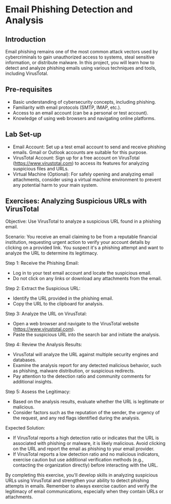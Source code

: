 # Email Phishing Detection and Analysis

## Introduction
Email phishing remains one of the most common attack vectors used by cybercriminals to gain unauthorized access to systems, steal sensitive information, or distribute malware. In this project, you will learn how to detect and analyze phishing emails using various techniques and tools, including VirusTotal.

## Pre-requisites
- Basic understanding of cybersecurity concepts, including phishing.
- Familiarity with email protocols (SMTP, IMAP, etc.).
- Access to an email account (can be a personal or test account).
- Knowledge of using web browsers and navigating online platforms.

## Lab Set-up
- Email Account: Set up a test email account to send and receive phishing emails. Gmail or Outlook accounts are suitable for this purpose.
- VirusTotal Account: Sign up for a free account on VirusTotal (https://www.virustotal.com) to access its features for analyzing suspicious files and URLs.
- Virtual Machine (Optional): For safely opening and analyzing email attachments, consider using a virtual machine environment to prevent any potential harm to your main system.

## Exercises: Analyzing Suspicious URLs with VirusTotal

Objective: Use VirusTotal to analyze a suspicious URL found in a phishing email.

Scenario: You receive an email claiming to be from a reputable financial institution, requesting urgent action to verify your account details by clicking on a provided link. You suspect it's a phishing attempt and want to analyze the URL to determine its legitimacy.

Step 1: Receive the Phishing Email:

- Log in to your test email account and locate the suspicious email.
- Do not click on any links or download any attachments from the email.

Step 2: Extract the Suspicious URL:

- Identify the URL provided in the phishing email.
- Copy the URL to the clipboard for analysis.

Step 3: Analyze the URL on VirusTotal:

- Open a web browser and navigate to the VirusTotal website (https://www.virustotal.com).
- Paste the suspicious URL into the search bar and initiate the analysis.

Step 4: Review the Analysis Results:

- VirusTotal will analyze the URL against multiple security engines and databases.
- Examine the analysis report for any detected malicious behavior, such as phishing, malware distribution, or suspicious redirects.
- Pay attention to the detection ratio and community comments for additional insights.

Step 5: Assess the Legitimacy:

- Based on the analysis results, evaluate whether the URL is legitimate or malicious.
- Consider factors such as the reputation of the sender, the urgency of the request, and any red flags identified during the analysis.


Expected Solution:

- If VirusTotal reports a high detection ratio or indicates that the URL is associated with phishing or malware, it is likely malicious. Avoid clicking on the URL and report the email as phishing to your email provider.
- If VirusTotal reports a low detection ratio and no malicious indicators, exercise caution but use additional verification methods (e.g., contacting the organization directly) before interacting with the URL.
  
By completing this exercise, you'll develop skills in analyzing suspicious URLs using VirusTotal and strengthen your ability to detect phishing attempts in emails. Remember to always exercise caution and verify the legitimacy of email communications, especially when they contain URLs or attachments.
